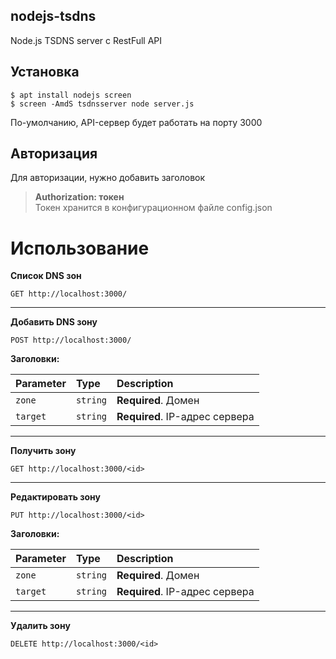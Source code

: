 ## nodejs-tsdns
Node.js TSDNS server с RestFull API

## Установка
```shell
$ apt install nodejs screen
$ screen -AmdS tsdnsserver node server.js
```
По-умолчанию, API-сервер будет работать на порту 3000

## Авторизация
Для авторизации, нужно добавить заголовок<br />
> **Authorization: токен** <br />
Токен хранится в конфигурационном файле config.json

# Использование
**Список DNS зон**<br />
```http
GET http://localhost:3000/
```
____
**Добавить DNS зону**<br />
```http
POST http://localhost:3000/
```
**Заголовки:**

| Parameter | Type | Description |
| :--- | :--- | :--- |
| `zone` | `string` | **Required**. Домен |
| `target` | `string` | **Required**. IP-адрес сервера |
____
**Получить зону**<br />
```http
GET http://localhost:3000/<id>
```
____
**Редактировать зону**<br />
```http
PUT http://localhost:3000/<id>
```
**Заголовки:**

| Parameter | Type | Description |
| :--- | :--- | :--- |
| `zone` | `string` | **Required**. Домен |
| `target` | `string` | **Required**. IP-адрес сервера |
____
**Удалить зону**<br />
```http
DELETE http://localhost:3000/<id>
```
